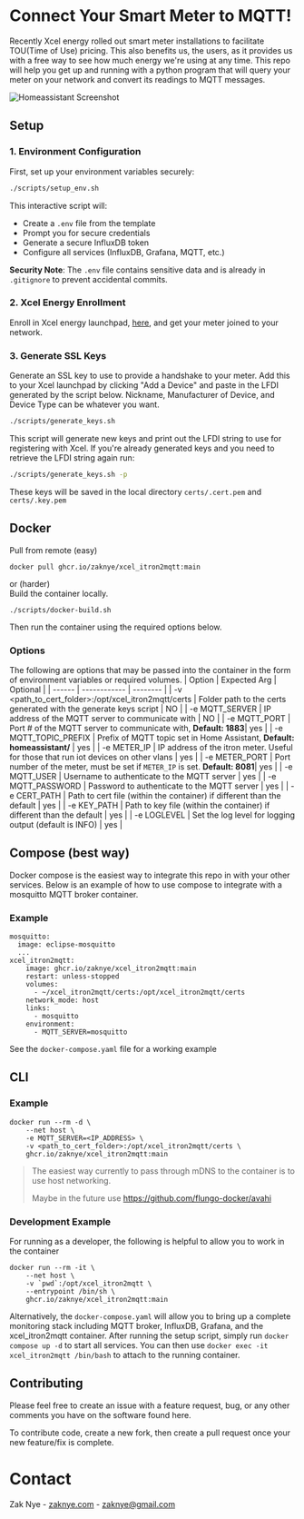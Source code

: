 # Connect Your Smart Meter to MQTT!

Recently Xcel energy rolled out smart meter installations to facilitate TOU(Time of Use) pricing. This also benefits us, the users, as it provides us with a free way to see how much energy we're using at any time. This repo will help you get up and running with a python program that will query your meter on your network and convert its readings to MQTT messages.

![Homeassistant Screenshot](docs/homeassistant_screenshot.png)

## Setup

### 1. Environment Configuration

First, set up your environment variables securely:

```bash
./scripts/setup_env.sh
```

This interactive script will:

- Create a `.env` file from the template
- Prompt you for secure credentials
- Generate a secure InfluxDB token
- Configure all services (InfluxDB, Grafana, MQTT, etc.)

**Security Note**: The `.env` file contains sensitive data and is already in `.gitignore` to prevent accidental commits.

### 2. Xcel Energy Enrollment

Enroll in Xcel energy launchpad, [here](https://my.xcelenergy.com/MyAccount/s/meters-and-devices/), and get your meter joined to your network.

### 3. Generate SSL Keys

Generate an SSL key to use to provide a handshake to your meter. Add this to your Xcel launchpad by clicking "Add a Device" and paste in the LFDI generated by the script below. Nickname, Manufacturer of Device, and Device Type can be whatever you want.

```bash
./scripts/generate_keys.sh
```

This script will generate new keys and print out the LFDI string to use for registering with Xcel. If you're already generated keys and you need to retrieve the LFDI string again run:

```bash
./scripts/generate_keys.sh -p
```

These keys will be saved in the local directory `certs/.cert.pem` and `certs/.key.pem`

## Docker

Pull from remote (easy)

```
docker pull ghcr.io/zaknye/xcel_itron2mqtt:main
```

or (harder)\
Build the container locally.

```
./scripts/docker-build.sh
```

Then run the container using the required options below.

### Options

The following are options that may be passed into the container in the form of environment variables or required volumes.
| Option | Expected Arg | Optional |
| ------ | ------------ | -------- |
| -v <path_to_cert_folder>:/opt/xcel_itron2mqtt/certs | Folder path to the certs generated with the generate keys script | NO |
| -e MQTT_SERVER | IP address of the MQTT server to communicate with | NO |
| -e MQTT_PORT | Port # of the MQTT server to communicate with, **Default: 1883**| yes |
| -e MQTT_TOPIC_PREFIX | Prefix of MQTT topic set in Home Assistant, **Default: homeassistant/** | yes |
| -e METER_IP | IP address of the itron meter. Useful for those that run iot devices on other vlans | yes |
| -e METER_PORT | Port number of the meter, must be set if `METER_IP` is set. **Default: 8081**| yes |
| -e MQTT_USER | Username to authenticate to the MQTT server | yes |
| -e MQTT_PASSWORD | Password to authenticate to the MQTT server | yes |
| -e CERT_PATH | Path to cert file (within the container) if different than the default | yes |
| -e KEY_PATH | Path to key file (within the container) if different than the default | yes |
| -e LOGLEVEL | Set the log level for logging output (default is INFO) | yes |

## Compose (best way)

Docker compose is the easiest way to integrate this repo in with your other services. Below is an example of how to use compose to integrate with a mosquitto MQTT broker container.

### Example

```
mosquitto:
  image: eclipse-mosquitto
  ...
xcel_itron2mqtt:
    image: ghcr.io/zaknye/xcel_itron2mqtt:main
    restart: unless-stopped
    volumes:
      - ~/xcel_itron2mqtt/certs:/opt/xcel_itron2mqtt/certs
    network_mode: host
    links:
      - mosquitto
    environment:
      - MQTT_SERVER=mosquitto
```

See the `docker-compose.yaml` file for a working example

## CLI

### Example

```
docker run --rm -d \
    --net host \
    -e MQTT_SERVER=<IP_ADDRESS> \
    -v <path_to_cert_folder>:/opt/xcel_itron2mqtt/certs \
    ghcr.io/zaknye/xcel_itron2mqtt:main
```

> The easiest way currently to pass through mDNS to the container is to use host networking.
>
> Maybe in the future use https://github.com/flungo-docker/avahi

### Development Example

For running as a developer, the following is helpful to allow you to work in the container

```
docker run --rm -it \
    --net host \
    -v `pwd`:/opt/xcel_itron2mqtt \
    --entrypoint /bin/sh \
    ghcr.io/zaknye/xcel_itron2mqtt:main
```

Alternatively, the `docker-compose.yaml` will allow you to bring up a complete monitoring stack including MQTT broker, InfluxDB, Grafana, and the xcel_itron2mqtt container. After running the setup script, simply run `docker compose up -d` to start all services. You can then use `docker exec -it xcel_itron2mqtt /bin/bash` to attach to the running container.

## Contributing

Please feel free to create an issue with a feature request, bug, or any other comments you have on the software found here.

To contribute code, create a new fork, then create a pull request once your new feature/fix is complete.

# Contact

Zak Nye - [zaknye.com](https://zaknye.com) - zaknye@gmail.com
